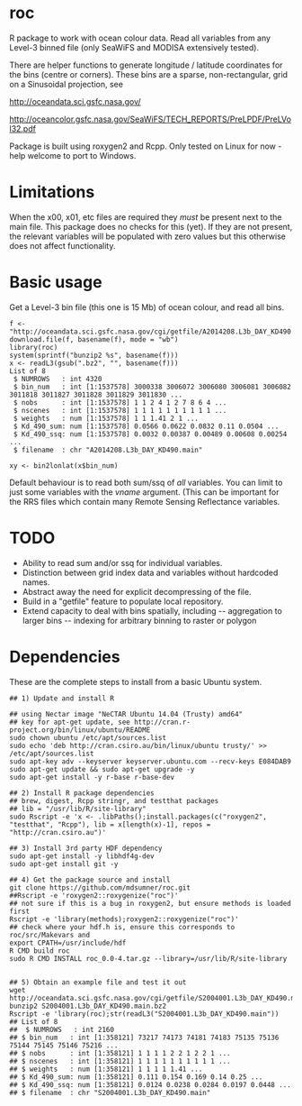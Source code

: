 roc
=====

R package to work with ocean colour data. Read all variables from any Level-3 binned file (only SeaWiFS and 
MODISA extensively tested). 

There are helper functions to generate longitude / latitude coordinates for the bins (centre or corners). These bins
are a sparse, non-rectangular, grid on a Sinusoidal projection, see 

http://oceandata.sci.gsfc.nasa.gov/

http://oceancolor.gsfc.nasa.gov/SeaWiFS/TECH_REPORTS/PreLPDF/PreLVol32.pdf

Package is built using roxygen2 and Rcpp. Only tested on Linux for now - help welcome to port to Windows. 

Limitations
====
When the x00, x01, etc files are required they *must* be present next to the main file. This package does no checks for this (yet). If they are not present, the relevant variables will be populated with zero values but this otherwise does not affect functionality. 

Basic usage
====

Get a Level-3 bin file  (this one is 15 Mb) of ocean colour, and read all bins. 

```{r}
f <- "http://oceandata.sci.gsfc.nasa.gov/cgi/getfile/A2014208.L3b_DAY_KD490.main.bz2"
download.file(f, basename(f), mode = "wb")
library(roc)
system(sprintf("bunzip2 %s", basename(f)))
x <- readL3(gsub(".bz2", "", basename(f)))
List of 8
 $ NUMROWS   : int 4320
 $ bin_num   : int [1:1537578] 3000338 3006072 3006080 3006081 3006082 3011818 3011827 3011828 3011829 3011830 ...
 $ nobs      : int [1:1537578] 1 1 2 4 1 2 7 8 6 4 ...
 $ nscenes   : int [1:1537578] 1 1 1 1 1 1 1 1 1 1 ...
 $ weights   : num [1:1537578] 1 1 1.41 2 1 ...
 $ Kd_490_sum: num [1:1537578] 0.0566 0.0622 0.0832 0.11 0.0504 ...
 $ Kd_490_ssq: num [1:1537578] 0.0032 0.00387 0.00489 0.00608 0.00254 ...
 $ filename  : chr "A2014208.L3b_DAY_KD490.main"
 
xy <- bin2lonlat(x$bin_num)
```

Default behaviour is to read both sum/ssq of *all* variables. You can limit to just some variables with the *vname* argument. (This can be important for the RRS files which contain many Remote Sensing Reflectance variables. 

TODO
====

- Ability to read sum and/or ssq for individual variables. 
- Distinction between grid index data and variables without hardcoded names. 
- Abstract away the need for explicit decompressing of the file. 
- Build in a "getfile" feature to populate local repository. 
- Extend capacity to deal with bins spatially, including
-- aggregation to larger bins
-- indexing for arbitrary binning to raster or polygon

Dependencies
====

These are the complete steps to install from a basic Ubuntu system.  

```{bash}
## 1) Update and install R

## using Nectar image "NeCTAR Ubuntu 14.04 (Trusty) amd64"
## key for apt-get update, see http://cran.r-project.org/bin/linux/ubuntu/README
sudo chown ubuntu /etc/apt/sources.list
sudo echo 'deb http://cran.csiro.au/bin/linux/ubuntu trusty/' >> /etc/apt/sources.list
sudo apt-key adv --keyserver keyserver.ubuntu.com --recv-keys E084DAB9
sudo apt-get update && sudo apt-get upgrade -y
sudo apt-get install -y r-base r-base-dev 

## 2) Install R package dependencies
## brew, digest, Rcpp stringr, and testthat packages
## lib = "/usr/lib/R/site-library"
sudo Rscript -e 'x <- .libPaths();install.packages(c("roxygen2", "testthat", "Rcpp"), lib = x[length(x)-1], repos = "http://cran.csiro.au")'

## 3) Install 3rd party HDF dependency
sudo apt-get install -y libhdf4g-dev
sudo apt-get install git -y

## 4) Get the package source and install
git clone https://github.com/mdsumner/roc.git
##Rscript -e 'roxygen2::roxygenize("roc")'
## not sure if this is a bug in roxygen2, but ensure methods is loaded first
Rscript -e 'library(methods);roxygen2::roxygenize("roc")'
## check where your hdf.h is, ensure this corresponds to roc/src/Makevars and
export CPATH=/usr/include/hdf
R CMD build roc
sudo R CMD INSTALL roc_0.0-4.tar.gz --library=/usr/lib/R/site-library


## 5) Obtain an example file and test it out
wget http://oceandata.sci.gsfc.nasa.gov/cgi/getfile/S2004001.L3b_DAY_KD490.main.bz2
bunzip2 S2004001.L3b_DAY_KD490.main.bz2
Rscript -e 'library(roc);str(readL3("S2004001.L3b_DAY_KD490.main"))
## List of 8
##  $ NUMROWS   : int 2160
## $ bin_num   : int [1:358121] 73217 74173 74181 74183 75135 75136 75144 75145 75146 75216 ...
## $ nobs      : int [1:358121] 1 1 1 1 2 2 1 2 2 1 ...
## $ nscenes   : int [1:358121] 1 1 1 1 1 1 1 1 1 1 ...
## $ weights   : num [1:358121] 1 1 1 1 1.41 ...
## $ Kd_490_sum: num [1:358121] 0.111 0.154 0.169 0.14 0.25 ...
## $ Kd_490_ssq: num [1:358121] 0.0124 0.0238 0.0284 0.0197 0.0448 ...
## $ filename  : chr "S2004001.L3b_DAY_KD490.main"
```

